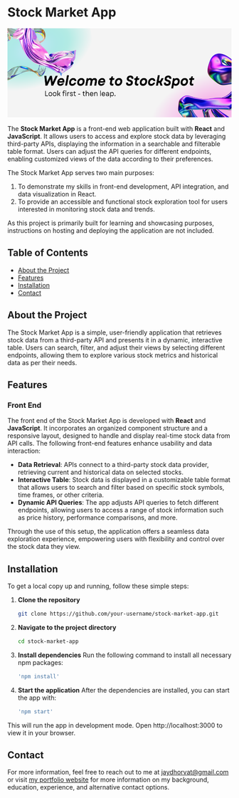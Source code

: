 # Stock Market App

<p align="center">
  <img src="./src/assets/images/welcome.png" alt="Stock Market Welcome" width="auto" height="200">
</p>

The **Stock Market App** is a front-end web application built with **React** and **JavaScript**. It allows users to access and explore stock data by leveraging third-party APIs, displaying the information in a searchable and filterable table format. Users can adjust the API queries for different endpoints, enabling customized views of the data according to their preferences.

The Stock Market App serves two main purposes:

1) To demonstrate my skills in front-end development, API integration, and data visualization in React.
2) To provide an accessible and functional stock exploration tool for users interested in monitoring stock data and trends.

As this project is primarily built for learning and showcasing purposes, instructions on hosting and deploying the application are not included.

## Table of Contents

- [About the Project](#about-the-project)
- [Features](#features)
- [Installation](#installation)
- [Contact](#contact)

## About the Project

The Stock Market App is a simple, user-friendly application that retrieves stock data from a third-party API and presents it in a dynamic, interactive table. Users can search, filter, and adjust their views by selecting different endpoints, allowing them to explore various stock metrics and historical data as per their needs.

## Features

### Front End

The front end of the Stock Market App is developed with **React** and **JavaScript**. It incorporates an organized component structure and a responsive layout, designed to handle and display real-time stock data from API calls. The following front-end features enhance usability and data interaction:

- **Data Retrieval**: APIs connect to a third-party stock data provider, retrieving current and historical data on selected stocks.
- **Interactive Table**: Stock data is displayed in a customizable table format that allows users to search and filter based on specific stock symbols, time frames, or other criteria.
- **Dynamic API Queries**: The app adjusts API queries to fetch different endpoints, allowing users to access a range of stock information such as price history, performance comparisons, and more.

Through the use of this setup, the application offers a seamless data exploration experience, empowering users with flexibility and control over the stock data they view.

## Installation

To get a local copy up and running, follow these simple steps:

1. **Clone the repository**  
   ```bash
   git clone https://github.com/your-username/stock-market-app.git

2. **Navigate to the project directory**
    ```bash
    cd stock-market-app

3. **Install dependencies**
Run the following command to install all necessary npm packages:
    ```bash
    'npm install'

4. **Start the application**
After the dependencies are installed, you can start the app with:
    ```bash
    'npm start'

This will run the app in development mode. Open http://localhost:3000 to view it in your browser.

## Contact
For more information, feel free to reach out to me at jaydhorvat@gmail.com or visit [my portfolio website](https://jay-horvat.github.io/) for more information on my background, education, experience, and alternative contact options.